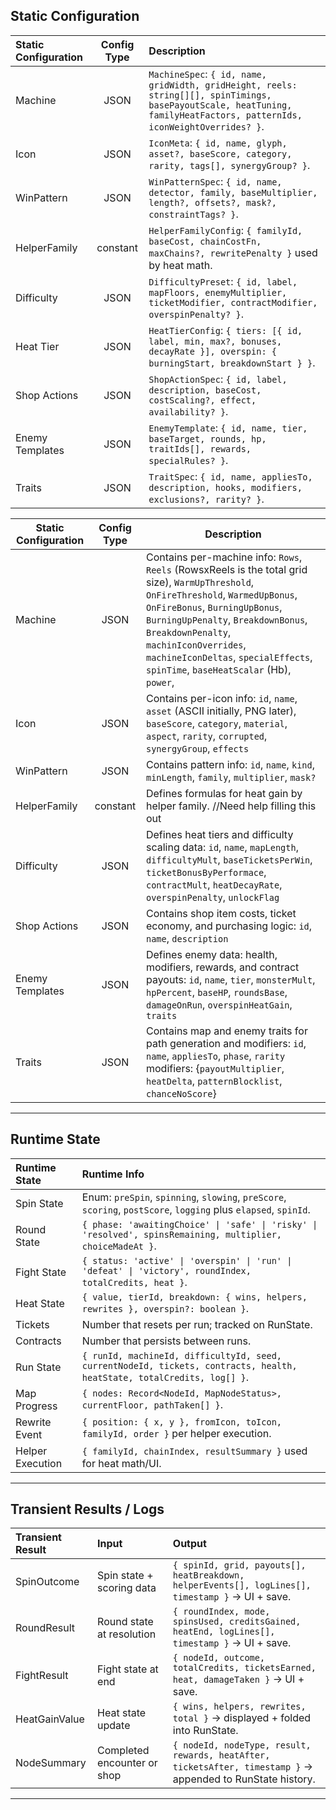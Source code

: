 ## Static Configuration

| **Static Configuration** | **Config Type** | **Description** |
|:-------------------------|:---------------:|:----------------|
| Machine | JSON | `MachineSpec`: `{ id, name, gridWidth, gridHeight, reels: string[][], spinTimings, basePayoutScale, heatTuning, familyHeatFactors, patternIds, iconWeightOverrides? }`. |
| Icon | JSON | `IconMeta`: `{ id, name, glyph, asset?, baseScore, category, rarity, tags[], synergyGroup? }`. |
| WinPattern | JSON | `WinPatternSpec`: `{ id, name, detector, family, baseMultiplier, length?, offsets?, mask?, constraintTags? }`. |
| HelperFamily | constant | `HelperFamilyConfig`: `{ familyId, baseCost, chainCostFn, maxChains?, rewritePenalty }` used by heat math. |
| Difficulty | JSON | `DifficultyPreset`: `{ id, label, mapFloors, enemyMultiplier, ticketModifier, contractModifier, overspinPenalty? }`. |
| Heat Tier | JSON | `HeatTierConfig`: `{ tiers: [{ id, label, min, max?, bonuses, decayRate }], overspin: { burningStart, breakdownStart } }`. |
| Shop Actions | JSON | `ShopActionSpec`: `{ id, label, description, baseCost, costScaling?, effect, availability? }`. |
| Enemy Templates | JSON | `EnemyTemplate`: `{ id, name, tier, baseTarget, rounds, hp, traitIds[], rewards, specialRules? }`. |
| Traits | JSON | `TraitSpec`: `{ id, name, appliesTo, description, hooks, modifiers, exclusions?, rarity? }`. |

| **Static Configuration** | **Config Type** | **Description**                                                                                                                                                                                                                                                                                                                               |
|--------------------------|:---------------:|-----------------------------------------------------------------------------------------------------------------------------------------------------------------------------------------------------------------------------------------------------------------------------------------------------------------------------------------------|
| Machine                  |       JSON      | Contains per-machine info: `Rows`, `Reels` (RowsxReels is the total grid size), `WarmUpThreshold`, `OnFireThreshold`, `WarmedUpBonus`, `OnFireBonus`, `BurningUpBonus`, `BurningUpPenalty`, `BreakdownBonus`, `BreakdownPenalty`,  `machinIconOverrides`, `machineIconDeltas`, `specialEffects`, `spinTime`, `baseHeatScalar` (Hb), `power`,  |
| Icon                     |       JSON      | Contains per-icon info: `id`, `name`, `asset` (ASCII initially, PNG later), `baseScore`, `category`, `material`, `aspect`, `rarity`, `corrupted`, `synergyGroup`, `effects`                                                                                                                                                                   |
| WinPattern               |       JSON      | Contains pattern info: `id`, `name`, `kind`,  `minLength`, `family`, `multiplier`, `mask?`                                                                                                                                                                                                                                                    |
| HelperFamily             |     constant    | Defines formulas for heat gain by helper family. //Need help filling this out                                                                                                                                                                                                                                                                 |
| Difficulty               |       JSON      | Defines heat tiers and difficulty scaling data: `id`, `name`, `mapLength`, `difficultyMult`, `baseTicketsPerWin`, `ticketBonusByPerformace`, `contractMult`, `heatDecayRate`, `overspinPenalty`, `unlockFlag`                                                                                                                                 |
| Shop Actions             |       JSON      | Contains shop item costs, ticket economy, and purchasing logic: `id`, `name`, `description`                                                                                                                                                                                                                                                   |
| Enemy Templates          |       JSON      | Defines enemy data: health, modifiers, rewards, and contract payouts: `id`, `name`, `tier`, `monsterMult`, `hpPercent`, `baseHP`, `roundsBase`, `damageOnRun`, `overspinHeatGain`, `traits`                                                                                                                                                   |
| Traits                   |       JSON      | Contains map and enemy traits for path generation and modifiers: `id`, `name`, `appliesTo`, `phase`, `rarity` modifiers: {`payoutMultiplier`, `heatDelta`, `patternBlocklist`, `chanceNoScore`}                                                                                                                                               |

---

## Runtime State

| **Runtime State** | **Runtime Info** |
|:------------------|:-----------------|
| Spin State | Enum: `preSpin`, `spinning`, `slowing`, `preScore`, `scoring`, `postScore`, `logging` plus `elapsed`, `spinId`. |
| Round State | `{ phase: 'awaitingChoice' \| 'safe' \| 'risky' \| 'resolved', spinsRemaining, multiplier, choiceMadeAt }`. |
| Fight State | `{ status: 'active' \| 'overspin' \| 'run' \| 'defeat' \| 'victory', roundIndex, totalCredits, heat }`. |
| Heat State | `{ value, tierId, breakdown: { wins, helpers, rewrites }, overspin?: boolean }`. |
| Tickets | Number that resets per run; tracked on RunState. |
| Contracts | Number that persists between runs. |
| Run State | `{ runId, machineId, difficultyId, seed, currentNodeId, tickets, contracts, health, heatState, totalCredits, log[] }`. |
| Map Progress | `{ nodes: Record<NodeId, MapNodeStatus>, currentFloor, pathTaken[] }`. |
| Rewrite Event | `{ position: { x, y }, fromIcon, toIcon, familyId, order }` per helper execution. |
| Helper Execution | `{ familyId, chainIndex, resultSummary }` used for heat math/UI. |

---

## Transient Results / Logs

| **Transient Result** | **Input** | **Output** |
|:----------------------|:----------|:------------|
| SpinOutcome | Spin state + scoring data | `{ spinId, grid, payouts[], heatBreakdown, helperEvents[], logLines[], timestamp }` → UI + save. |
| RoundResult | Round state at resolution | `{ roundIndex, mode, spinsUsed, creditsGained, heatEnd, logLines[], timestamp }` → UI + save. |
| FightResult | Fight state at end | `{ nodeId, outcome, totalCredits, ticketsEarned, heat, damageTaken }` → UI + save. |
| HeatGainValue | Heat state update | `{ wins, helpers, rewrites, total }` → displayed + folded into RunState. |
| NodeSummary | Completed encounter or shop | `{ nodeId, nodeType, result, rewards, heatAfter, ticketsAfter, timestamp }` → appended to RunState history. |

---
